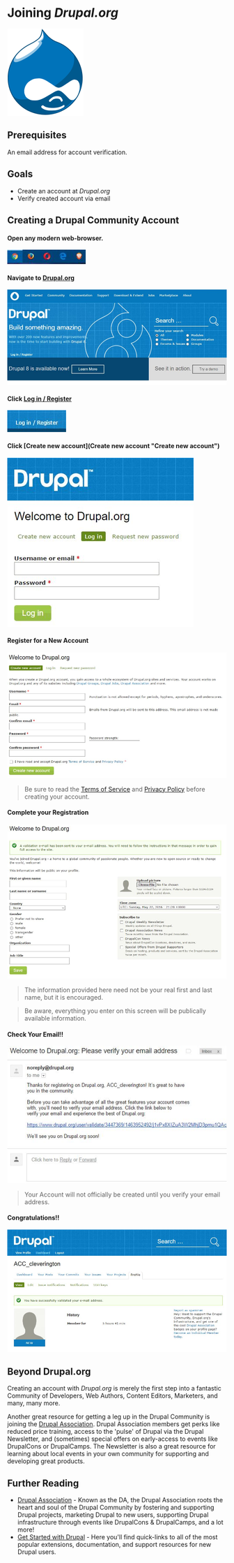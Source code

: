 # Joining *Drupal.org*

![Druplicon](../images/general/drupal-logos/druplicon-logos/druplicon-small.png)

## Prerequisites

An email address for account verification.

## Goals

* Create an account at *Drupal.org*
* Verify created account via email

## Creating a Drupal Community Account

#### Open any modern web-browser.
![Modern Browsers](../images/overview-&-development/github/modern-browsers.JPG)

#### Navigate to [Drupal.org](https://www.drupal.org "Drupal.org")
![Drupal.org Home](../images/overview-&-development/join-drupal/join-drupal_1.JPG)

#### Click [Log in / Register](https://www.drupal.org/user "Log in / Register")
![Log in / Register](../images/overview-&-development/join-drupal/join-drupal_2.JPG)

#### Click [Create new account](Create new account "Create new account")
![Create a new account](../images/overview-&-development/join-drupal/join-drupal_3.JPG)

#### Register for a New Account
![Create a new account](../images/overview-&-development/join-drupal/join-drupal_4.JPG)
> Be sure to read the [Terms of Service](https://register.drupal.org/terms "Terms of Service") and [Privacy Policy](https://register.drupal.org/privacy "Privacy Policy") before creating your account.

#### Complete your Registration
![Finish Registration](../images/overview-&-development/join-drupal/join-drupal_5.JPG)
> The information provided here need not be your real first and last name, but it is encouraged.

> Be aware, everything you enter on this screen will be publically available information.

#### Check Your Email!!
![Verify Your Email](../images/overview-&-development/join-drupal/join-drupal_6.JPG)
> Your Account will not officially be created until you verify your email address.

#### Congratulations!!
![Congratulations](../images/overview-&-development/join-drupal/join-drupal_7.JPG)

## Beyond Drupal.org

Creating an account with *Drupal.org* is merely the first step into a fantastic Community of Developers, Web Authors, Content Editors, Marketers, and many, many more.

Another great resource for getting a leg up in the Drupal Community is joining the [Drupal Association](https://assoc.drupal.org "Drupal Association"). Drupal Association members get perks like reduced price training, access to the 'pulse' of Drupal via the Drupal Newsletter, and (sometimes) special offers on early-access to events like DrupalCons or DrupalCamps. The Newsletter is also a great resource for learning about local events in your own community for supporting and developing great products.

## Further Reading
 * [Drupal Association](https://assoc.drupal.org "Drupal Association") - Known as the DA, the Drupal Association roots the heart and soul of the Drupal Community by fostering and supporting Drupal projects, marketing Drupal to new users, supporting Drupal infrastructure through events like DrupalCons & DrupalCamps, and a lot more!
 * [Get Started with Drupal](https://www.drupal.org/start "Get Started with Drupal")  - Here you'll find quick-links to all of the most popular extensions, documentation, and support resources for new Drupal users.
